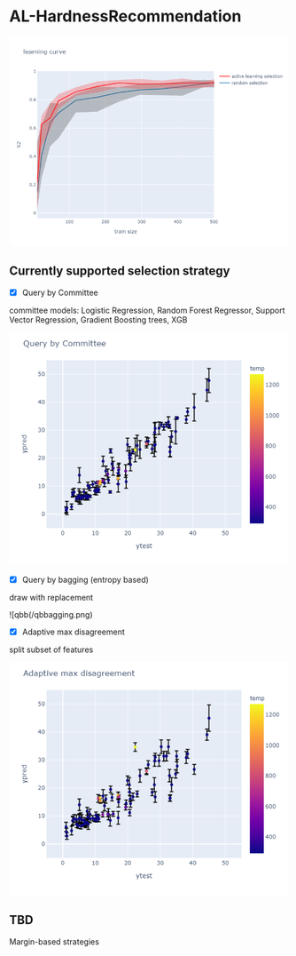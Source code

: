 # AL-HardnessRecommendation

![lc](/lc_1.png)

## Currently supported selection strategy

- [x] Query by Committee

committee models: Logistic Regression, Random Forest Regressor, Support Vector Regression, Gradient Boosting trees, XGB

![qbc](/QBC.png)

- [x] Query by bagging (entropy based)

draw with replacement

![qbb(/qbbagging.png)

- [x] Adaptive max disagreement

split subset of features

![amd](/qbfeatures.png)

## TBD

Margin-based strategies
